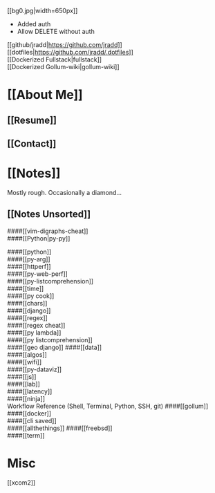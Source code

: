 [[bg0.jpg|width=650px]]  
- Added auth  
- Allow DELETE without auth  

[[github/jradd|https://github.com/jradd]]  
[[dotfiles|https://github.com/jradd/.dotfiles]]  
[[Dockerized Fullstack|fullstack]]  
[[Dockerized Gollum-wiki|gollum-wiki]]  

# [[About Me]]  

## [[Resume]]

## [[Contact]]  


# [[Notes]]  
Mostly rough.
Occasionally a diamond…  


## [[Notes Unsorted]]  

####[[vim-digraphs-cheat]]  
####[[Python|py-py]]  

####[[python]]  
####[[py-arg]]  
####[[httperf]]  
####[[py-web-perf]]  
####[[py-listcomprehension]]  
####[[time]]  
####[[py cook]]  
####[[chars]]  
####[[django]]  
####[[regex]]  
####[[regex cheat]]  
####[[py lambda]]  
####[[py listcomprehension]]  
####[[geo django]]
####[[data]]   
####[[algos]]  
####[[wifi]]  
####[[py-dataviz]]  
####[[js]]  
####[[lab]]  
####[[latency]]   
####[[ninja]]  
Workflow Reference (Shell, Terminal, Python, SSH, git)
####[[gollum]]  
####[[docker]]  
####[[cli saved]]  
####[[allthethings]]
####[[freebsd]]  
####[[term]]  

# Misc  
[[xcom2]]  
